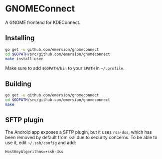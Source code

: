# GNOMEConnect

A GNOME frontend for KDEConnect.

## Installing

```bash
go get -u github.com/emersion/gnomeconnect
cd $GOPATH/src/github.com/emersion/gnomeconnect
make install-user
```

Make sure to add `$GOPATH/bin` to your `$PATH` in `~/.profile`.

## Building

```bash
go get -u github.com/emersion/gnomeconnect
cd $GOPATH/src/github.com/emersion/gnomeconnect
make
```

## SFTP plugin

The Android app exposes a SFTP plugin, but it uses `rsa-dss`, which has been
removed by default from `ssh` due to security concerns. To be able to use it,
edit `~/.ssh/config` and add:

```
HostKeyAlgorithms=+ssh-dss
```
